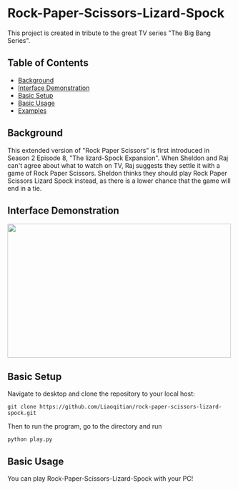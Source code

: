 # Rock-Paper-Scissors-Lizard-Spock
This project is created in tribute to the great TV series "The Big Bang Series". 
## Table of Contents 
  - [Background](#background)
  - [Interface Demonstration](#Interface-Demonstration)
  - [Basic Setup](#basic-setup)
  - [Basic Usage](#basic-usage)
  - [Examples](#examples)

## Background
This extended version of "Rock Paper Scissors" is first introduced in Season 2 Episode 8, "The lizard-Spock Expansion". 
When Sheldon and Raj can't agree about what to watch on TV, Raj suggests they settle it with a game of Rock Paper Scissors. Sheldon thinks they should play Rock Paper Scissors Lizard Spock instead, as there is a lower chance that the game will end in a tie.

## Interface Demonstration
<img src="Interface\ demo.png" width="500" height="300"/>
<!-- ![alt text](https://github.com/Liaoqitian/Triangle/blob/master/Interface%20Demo.png "Interface Demo") -->

## Basic Setup 
Navigate to desktop and clone the repository to your local host: 
```
git clone https://github.com/Liaoqitian/rock-paper-scissors-lizard-spock.git
```
Then to run the program, go to the directory and run 
```
python play.py
```

## Basic Usage
You can play Rock-Paper-Scissors-Lizard-Spock with your PC! 
